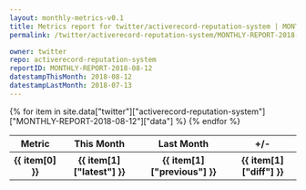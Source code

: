 ```yaml
---
layout: monthly-metrics-v0.1
title: Metrics report for twitter/activerecord-reputation-system | MONTHLY-REPORT-2018-08-12 | 2018-08-12
permalink: /twitter/activerecord-reputation-system/MONTHLY-REPORT-2018-08-12/

owner: twitter
repo: activerecord-reputation-system
reportID: MONTHLY-REPORT-2018-08-12
datestampThisMonth: 2018-08-12
datestampLastMonth: 2018-07-13
---
```


<table style="width: 100%">
    <tr>
        <th>Metric</th>
        <th>This Month</th>
        <th>Last Month</th>
        <th>+/-</th>
    </tr>
    {% for item in site.data["twitter"]["activerecord-reputation-system"]["MONTHLY-REPORT-2018-08-12"]["data"] %}
    <tr>
        <th>{{ item[0] }}</th>
        <th>{{ item[1]["latest"] }}</th>
        <th>{{ item[1]["previous"] }}</th>
        <th>{{ item[1]["diff"] }}</th>
    </tr>
    {% endfor %}
</table>
